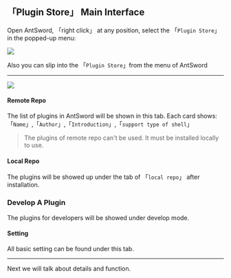 「Plugin Store」 Main Interface
---

Open AntSword, 「right click」 at any position, select the 「`Plugin Store`」 in the popped-up menu:

![][img_main_page_1]

Also you can slip into the 「`Plugin Store`」from the menu of AntSword

---

![][img_main_page_2]

#### Remote Repo

The list of plugins in AntSword will be shown in this tab. Each card shows: 「`Name`」,「`Author`」,「`Introduction`」,「`support type of shell`」

> The plugins of remote repo can't be used. It must be installed locally to use.

#### Local Repo

The plugins will be showed up under the tab of 「`local repo`」 after installation.

### Develop A Plugin


The plugins for developers will be showed under develop mode.

#### Setting

All basic setting can be found under this tab.

---

Next we will talk about details and function.

[img_main_page_1]: http://as.xuanbo.cc/doc/plugin_store/main_page_1.jpg
[img_main_page_2]: http://as.xuanbo.cc/doc/plugin_store/main_page_2.jpg
